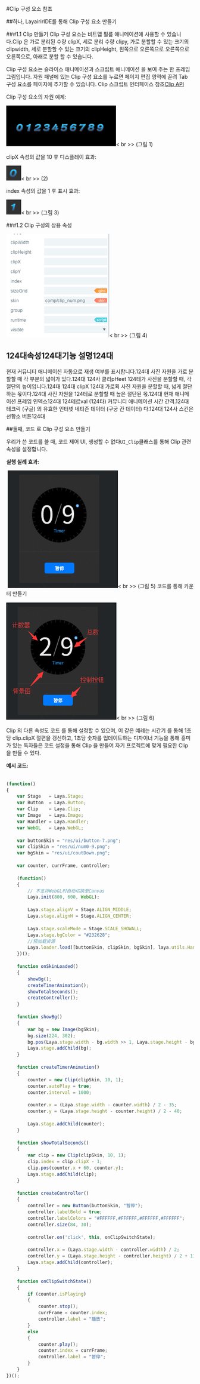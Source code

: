 #Clip 구성 요소 참조



##하나, LayairirIDE를 통해 Clip 구성 요소 만들기

###1.1 Clip 만들기
Clip 구성 요소는 비트맵 필름 애니메이션에 사용할 수 있습니다.Clip 은 가로 분리된 수량 clipX, 세로 분리 수량 clipy, 가로 분할할 수 있는 크기의 clipwidth, 세로 분할할 수 있는 크기의 clipHeight, 왼쪽으로 오른쪽으로 오른쪽으로 오른쪽으로, 아래로 분할 할 수 있습니다.

Clip 구성 요소는 슬라이스 애니메이션과 스크립트 애니메이션 을 보여 주는 한 프레임 그림입니다.
자원 패널에 있는 Clip 구성 요소를 누르면 페이지 편집 영역에 끌려 Tab 구성 요소를 페이지에 추가할 수 있습니다.
Clip 스크립트 인터페이스 참조[Clip API](http://layaair.ldc.layabox.com/api/index.html?category=Core&class=laya.ui.Clip)

Clip 구성 요소의 자원 예제:

​![图片0.png](img/1.png)< br >>
(그림 1)

clipX 속성의 값을 10 후 디스플레이 효과:

​![图片0.png](img/2.png)< br >>
(2)

index 속성의 값을 1 후 표시 효과:

​![图片0.png](img/3.png)< br >>
(그림 3)

###1.2 Clip 구성의 상용 속성

​![图片0.png](img/4.png)< br >>
(그림 4)

124대**속성**124대**기능 설명**124대
------------------------------------------------------------------------------------------------------------------------------------------------------------------------------------------
현재 커뮤니티 애니메이션 자동으로 재생 여부를 표시합니다.124대
사진 자원을 가로 분할할 때 각 부분의 넓이가 있다.124대
124사 클리pHeet 124테가 사진을 분할할 때, 각 절단의 높이입니다.124대
124대 clipX 124대 가로획 사진 자원을 분할할 때, 넓게 절단하는 몫이다.124대
사진 자원을 124테로 분할할 때 높은 절단된 몫.124대
현재 애니메이션 프레임 인덱스124대
124테르val (124타) 커뮤니티 애니메이션 시간 간격.124대
테크릭 (구글) 의 유효한 인터넷 네티즌 데이터 (구궁 칸 데이터) 다.124대
124사 스킨은 선항소 버튼124대



##둘째, 코드 로 Clip 구성 요소 만들기

우리가 쓴 코드를 쓸 때, 코드 제어 UI, 생성할 수 없다`UI_Clip`클래스를 통해 Clip 관련 속성을 설정합니다.

**실행 실례 효과:**

​	![1](gif/1.gif)< br >>
(그림 5) 코드를 통해 카운터 만들기

​![1](img/5.png)< br >>
(그림 6)

Clip 의 다른 속성도 코드 를 통해 설정할 수 있으며, 이 같은 예례는 시간기 를 통해 1초당 clip.clipX 절편을 갱신하고, 1초당 숫자를 업데이트하는 디자이너 기능을 통해 흥미가 있는 독자들은 코드 설정을 통해 Clip 을 만들어 자기 프로젝트에 맞게 필요한 Clip 을 만들 수 있다.

**예시 코드:**


```typescript

(function()
{
	var Stage   = Laya.Stage;
	var Button  = Laya.Button;
	var Clip    = Laya.Clip;
	var Image   = Laya.Image;
	var Handler = Laya.Handler;
	var WebGL   = Laya.WebGL;

	var buttonSkin = "res/ui/button-7.png";
	var clipSkin = "res/ui/num0-9.png";
	var bgSkin = "res/ui/coutDown.png";

	var counter, currFrame, controller;

	(function()
	{
		// 不支持WebGL时自动切换至Canvas
		Laya.init(800, 600, WebGL);

		Laya.stage.alignV = Stage.ALIGN_MIDDLE;
		Laya.stage.alignH = Stage.ALIGN_CENTER;

		Laya.stage.scaleMode = Stage.SCALE_SHOWALL;
		Laya.stage.bgColor = "#232628";
		//预加载资源
		Laya.loader.load([buttonSkin, clipSkin, bgSkin], laya.utils.Handler.create(this, onSkinLoaded));
	})();

	function onSkinLoaded()
	{
		showBg();
		createTimerAnimation();
		showTotalSeconds();
		createController();
	}

	function showBg()
	{
		var bg = new Image(bgSkin);
		bg.size(224, 302);
		bg.pos(Laya.stage.width - bg.width >> 1, Laya.stage.height - bg.height >> 1);
		Laya.stage.addChild(bg);
	}

	function createTimerAnimation()
	{
		counter = new Clip(clipSkin, 10, 1);
		counter.autoPlay = true;
		counter.interval = 1000;

		counter.x = (Laya.stage.width - counter.width) / 2 - 35;
		counter.y = (Laya.stage.height - counter.height) / 2 - 40;

		Laya.stage.addChild(counter);
	}

	function showTotalSeconds()
	{
		var clip = new Clip(clipSkin, 10, 1);
		clip.index = clip.clipX - 1;
		clip.pos(counter.x + 60, counter.y);
		Laya.stage.addChild(clip);
	}

	function createController()
	{
		controller = new Button(buttonSkin, "暂停");
		controller.labelBold = true;
		controller.labelColors = "#FFFFFF,#FFFFFF,#FFFFFF,#FFFFFF";
		controller.size(84, 30);

		controller.on('click', this, onClipSwitchState);

		controller.x = (Laya.stage.width - controller.width) / 2;
		controller.y = (Laya.stage.height - controller.height) / 2 + 110;
		Laya.stage.addChild(controller);
	}

	function onClipSwitchState()
	{
		if (counter.isPlaying)
		{
			counter.stop();
			currFrame = counter.index;
			controller.label = "播放";
		}
		else
		{
			counter.play();
			counter.index = currFrame;
			controller.label = "暂停";
		}
	}
})();
```








 